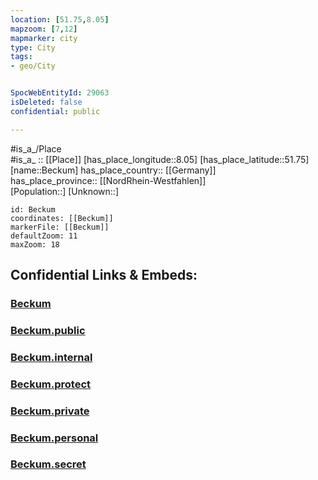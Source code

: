 ```yaml
---
location: [51.75,8.05] 
mapzoom: [7,12] 
mapmarker: city 
type: City
tags:
- geo/City


SpocWebEntityId: 29063
isDeleted: false
confidential: public

---
```

#is_a_/Place  
#is_a_ :: [[Place]] 
[has_place_longitude::8.05] 
[has_place_latitude::51.75] 
[name::Beckum] 
has_place_country:: [[Germany]]  
has_place_province:: [[NordRhein-Westfahlen]]  
[Population::] 
[Unknown::] 


```leaflet
id: Beckum
coordinates: [[Beckum]] 
markerFile: [[Beckum]] 
defaultZoom: 11 
maxZoom: 18
```


## Confidential Links & Embeds: 

### [Beckum](/_Standards/Earth/Continent/Europe/Europe~Central/Germany/Germany~West/Nordrhein-Westfalen/counties~NW/Warendorf/cities~Warendorf/Beckum.md) 

### [Beckum.public](/_public/Earth/Continent/Europe/Europe~Central/Germany/Germany~West/Nordrhein-Westfalen/counties~NW/Warendorf/cities~Warendorf/Beckum.public.md) 

### [Beckum.internal](/_internal/Earth/Continent/Europe/Europe~Central/Germany/Germany~West/Nordrhein-Westfalen/counties~NW/Warendorf/cities~Warendorf/Beckum.internal.md) 

### [Beckum.protect](/_protect/Earth/Continent/Europe/Europe~Central/Germany/Germany~West/Nordrhein-Westfalen/counties~NW/Warendorf/cities~Warendorf/Beckum.protect.md) 

### [Beckum.private](/_private/Earth/Continent/Europe/Europe~Central/Germany/Germany~West/Nordrhein-Westfalen/counties~NW/Warendorf/cities~Warendorf/Beckum.private.md) 

### [Beckum.personal](/_personal/Earth/Continent/Europe/Europe~Central/Germany/Germany~West/Nordrhein-Westfalen/counties~NW/Warendorf/cities~Warendorf/Beckum.personal.md) 

### [Beckum.secret](/_secret/Earth/Continent/Europe/Europe~Central/Germany/Germany~West/Nordrhein-Westfalen/counties~NW/Warendorf/cities~Warendorf/Beckum.secret.md)

